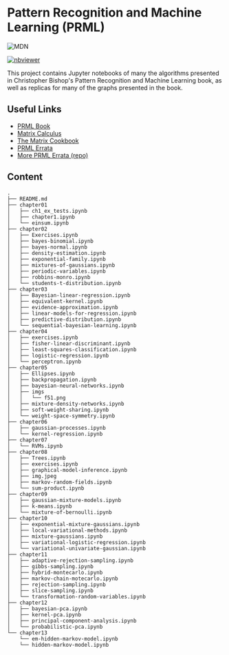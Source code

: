 # Pattern Recognition and Machine Learning (PRML)

![MDN](https://i.imgur.com/2uCUY3q.png)

[![nbviewer](https://raw.githubusercontent.com/jupyter/design/master/logos/Badges/nbviewer_badge.svg)](https://nbviewer.jupyter.org/github/gerdm/prml/tree/master/)


This project contains Jupyter notebooks of many the algorithms presented in Christopher Bishop's Pattern Recognition and Machine Learning book, as well as replicas for many of the graphs presented in the book.

## Useful Links
* [PRML Book](https://www.microsoft.com/en-us/research/publication/pattern-recognition-machine-learning)
* [Matrix Calculus](http://www.matrixcalculus.org/matrixCalculus)
* [The Matrix Cookbook](https://www.math.uwaterloo.ca/~hwolkowi/matrixcookbook.pdf)
* [PRML Errata](https://www.microsoft.com/en-us/research/wp-content/uploads/2016/05/prml-errata-1st-20110921.pdf)
* [More PRML Errata (repo)](https://github.com/yousuketakada/prml_errata)

## Content
```
.
├── README.md
├── chapter01
│   ├── ch1_ex_tests.ipynb
│   ├── chapter1.ipynb
│   └── einsum.ipynb
├── chapter02
│   ├── Exercises.ipynb
│   ├── bayes-binomial.ipynb
│   ├── bayes-normal.ipynb
│   ├── density-estimation.ipynb
│   ├── exponential-family.ipynb
│   ├── mixtures-of-gaussians.ipynb
│   ├── periodic-variables.ipynb
│   ├── robbins-monro.ipynb
│   └── students-t-distribution.ipynb
├── chapter03
│   ├── Bayesian-linear-regression.ipynb
│   ├── equivalent-kernel.ipynb
│   ├── evidence-approximation.ipynb
│   ├── linear-models-for-regression.ipynb
│   ├── predictive-distribution.ipynb
│   └── sequential-bayesian-learning.ipynb
├── chapter04
│   ├── exercises.ipynb
│   ├── fisher-linear-discriminant.ipynb
│   ├── least-squares-classification.ipynb
│   ├── logistic-regression.ipynb
│   └── perceptron.ipynb
├── chapter05
│   ├── Ellipses.ipynb
│   ├── backpropagation.ipynb
│   ├── bayesian-neural-networks.ipynb
│   ├── imgs
│   │   └── f51.png
│   ├── mixture-density-networks.ipynb
│   ├── soft-weight-sharing.ipynb
│   └── weight-space-symmetry.ipynb
├── chapter06
│   ├── gaussian-processes.ipynb
│   └── kernel-regression.ipynb
├── chapter07
│   └── RVMs.ipynb
├── chapter08
│   ├── Trees.ipynb
│   ├── exercises.ipynb
│   ├── graphical-model-inference.ipynb
│   ├── img.jpeg
│   ├── markov-random-fields.ipynb
│   └── sum-product.ipynb
├── chapter09
│   ├── gaussian-mixture-models.ipynb
│   ├── k-means.ipynb
│   └── mixture-of-bernoulli.ipynb
├── chapter10
│   ├── exponential-mixture-gaussians.ipynb
│   ├── local-variational-methods.ipynb
│   ├── mixture-gaussians.ipynb
│   ├── variational-logistic-regression.ipynb
│   └── variational-univariate-gaussian.ipynb
├── chapter11
│   ├── adaptive-rejection-sampling.ipynb
│   ├── gibbs-sampling.ipynb
│   ├── hybrid-montecarlo.ipynb
│   ├── markov-chain-motecarlo.ipynb
│   ├── rejection-sampling.ipynb
│   ├── slice-sampling.ipynb
│   └── transformation-random-variables.ipynb
├── chapter12
│   ├── bayesian-pca.ipynb
│   ├── kernel-pca.ipynb
│   ├── principal-component-analysis.ipynb
│   └── probabilistic-pca.ipynb
└── chapter13
    └── em-hidden-markov-model.ipynb
    └── hidden-markov-model.ipynb
```
